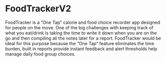 # FoodTrackerV2
FoodTracker is a “One Tap” calorie and food choice recorder app designed for people on the move. One of the big challenges with keeping track of what you eat/drink is taking the time to write it down when you are on the go and then compiling all the notes later for a report. FoodTracker would be ideal for this purpose because the “One Tap” feature eliminates the time burden, built in reports provide instant feedback and alert thresholds help manage daily food group choices. 
